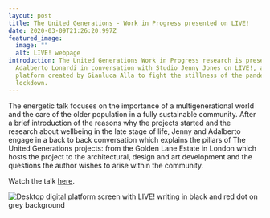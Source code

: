 ```yaml
---
layout: post
title: The United Generations - Work in Progress presented on LIVE!
date: 2020-03-09T21:26:20.997Z
featured_image:
  image: ""
  alt: LIVE! webpage
introduction: The United Generations Work in Progress research is presented by
  Adalberto Lonardi in conversation with Studio Jenny Jones on LIVE!, a digital
  platform created by Gianluca Alla to fight the stillness of the pandemic
  lockdown.
---
```

The energetic talk focuses on the importance of a multigenerational world and the care of the older population in a fully sustainable community. After a brief introduction of the reasons why the projects started and the research about wellbeing in the late stage of life, Jenny and Adalberto engage in a back to back conversation which explains the pillars of The United Generations projects: from the Golden Lane Estate in London which hosts the project to the architectural, design and art development and the questions the author wishes to arise within the community. 

Watch the talk [here](https://www.instagram.com/tv/B-pYSPfFEY3/).

![Desktop digital platform screen with LIVE! writing in black and red dot on grey background](/assets/uploads/live.jpg "LIVE! - Desktop digital platform by Gianluca Alla")